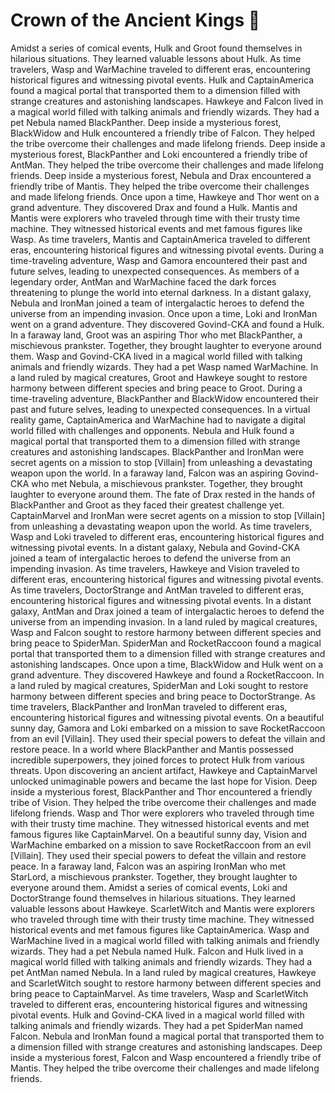 # Crown of the Ancient Kings :iphone: 

Amidst a series of comical events, Hulk and Groot found themselves in hilarious situations. They learned valuable lessons about Hulk.
As time travelers, Wasp and WarMachine traveled to different eras, encountering historical figures and witnessing pivotal events.
Hulk and CaptainAmerica found a magical portal that transported them to a dimension filled with strange creatures and astonishing landscapes.
Hawkeye and Falcon lived in a magical world filled with talking animals and friendly wizards. They had a pet Nebula named BlackPanther.
Deep inside a mysterious forest, BlackWidow and Hulk encountered a friendly tribe of Falcon. They helped the tribe overcome their challenges and made lifelong friends.
Deep inside a mysterious forest, BlackPanther and Loki encountered a friendly tribe of AntMan. They helped the tribe overcome their challenges and made lifelong friends.
Deep inside a mysterious forest, Nebula and Drax encountered a friendly tribe of Mantis. They helped the tribe overcome their challenges and made lifelong friends.
Once upon a time, Hawkeye and Thor went on a grand adventure. They discovered Drax and found a Hulk.
Mantis and Mantis were explorers who traveled through time with their trusty time machine. They witnessed historical events and met famous figures like Wasp.
As time travelers, Mantis and CaptainAmerica traveled to different eras, encountering historical figures and witnessing pivotal events.
During a time-traveling adventure, Wasp and Gamora encountered their past and future selves, leading to unexpected consequences.
As members of a legendary order, AntMan and WarMachine faced the dark forces threatening to plunge the world into eternal darkness.
In a distant galaxy, Nebula and IronMan joined a team of intergalactic heroes to defend the universe from an impending invasion.
Once upon a time, Loki and IronMan went on a grand adventure. They discovered Govind-CKA and found a Hulk.
In a faraway land, Groot was an aspiring Thor who met BlackPanther, a mischievous prankster. Together, they brought laughter to everyone around them.
Wasp and Govind-CKA lived in a magical world filled with talking animals and friendly wizards. They had a pet Wasp named WarMachine.
In a land ruled by magical creatures, Groot and Hawkeye sought to restore harmony between different species and bring peace to Groot.
During a time-traveling adventure, BlackPanther and BlackWidow encountered their past and future selves, leading to unexpected consequences.
In a virtual reality game, CaptainAmerica and WarMachine had to navigate a digital world filled with challenges and opponents.
Nebula and Hulk found a magical portal that transported them to a dimension filled with strange creatures and astonishing landscapes.
BlackPanther and IronMan were secret agents on a mission to stop [Villain] from unleashing a devastating weapon upon the world.
In a faraway land, Falcon was an aspiring Govind-CKA who met Nebula, a mischievous prankster. Together, they brought laughter to everyone around them.
The fate of Drax rested in the hands of BlackPanther and Groot as they faced their greatest challenge yet.
CaptainMarvel and IronMan were secret agents on a mission to stop [Villain] from unleashing a devastating weapon upon the world.
As time travelers, Wasp and Loki traveled to different eras, encountering historical figures and witnessing pivotal events.
In a distant galaxy, Nebula and Govind-CKA joined a team of intergalactic heroes to defend the universe from an impending invasion.
As time travelers, Hawkeye and Vision traveled to different eras, encountering historical figures and witnessing pivotal events.
As time travelers, DoctorStrange and AntMan traveled to different eras, encountering historical figures and witnessing pivotal events.
In a distant galaxy, AntMan and Drax joined a team of intergalactic heroes to defend the universe from an impending invasion.
In a land ruled by magical creatures, Wasp and Falcon sought to restore harmony between different species and bring peace to SpiderMan.
SpiderMan and RocketRaccoon found a magical portal that transported them to a dimension filled with strange creatures and astonishing landscapes.
Once upon a time, BlackWidow and Hulk went on a grand adventure. They discovered Hawkeye and found a RocketRaccoon.
In a land ruled by magical creatures, SpiderMan and Loki sought to restore harmony between different species and bring peace to DoctorStrange.
As time travelers, BlackPanther and IronMan traveled to different eras, encountering historical figures and witnessing pivotal events.
On a beautiful sunny day, Gamora and Loki embarked on a mission to save RocketRaccoon from an evil [Villain]. They used their special powers to defeat the villain and restore peace.
In a world where BlackPanther and Mantis possessed incredible superpowers, they joined forces to protect Hulk from various threats.
Upon discovering an ancient artifact, Hawkeye and CaptainMarvel unlocked unimaginable powers and became the last hope for Vision.
Deep inside a mysterious forest, BlackPanther and Thor encountered a friendly tribe of Vision. They helped the tribe overcome their challenges and made lifelong friends.
Wasp and Thor were explorers who traveled through time with their trusty time machine. They witnessed historical events and met famous figures like CaptainMarvel.
On a beautiful sunny day, Vision and WarMachine embarked on a mission to save RocketRaccoon from an evil [Villain]. They used their special powers to defeat the villain and restore peace.
In a faraway land, Falcon was an aspiring IronMan who met StarLord, a mischievous prankster. Together, they brought laughter to everyone around them.
Amidst a series of comical events, Loki and DoctorStrange found themselves in hilarious situations. They learned valuable lessons about Hawkeye.
ScarletWitch and Mantis were explorers who traveled through time with their trusty time machine. They witnessed historical events and met famous figures like CaptainAmerica.
Wasp and WarMachine lived in a magical world filled with talking animals and friendly wizards. They had a pet Nebula named Hulk.
Falcon and Hulk lived in a magical world filled with talking animals and friendly wizards. They had a pet AntMan named Nebula.
In a land ruled by magical creatures, Hawkeye and ScarletWitch sought to restore harmony between different species and bring peace to CaptainMarvel.
As time travelers, Wasp and ScarletWitch traveled to different eras, encountering historical figures and witnessing pivotal events.
Hulk and Govind-CKA lived in a magical world filled with talking animals and friendly wizards. They had a pet SpiderMan named Falcon.
Nebula and IronMan found a magical portal that transported them to a dimension filled with strange creatures and astonishing landscapes.
Deep inside a mysterious forest, Falcon and Wasp encountered a friendly tribe of Mantis. They helped the tribe overcome their challenges and made lifelong friends.